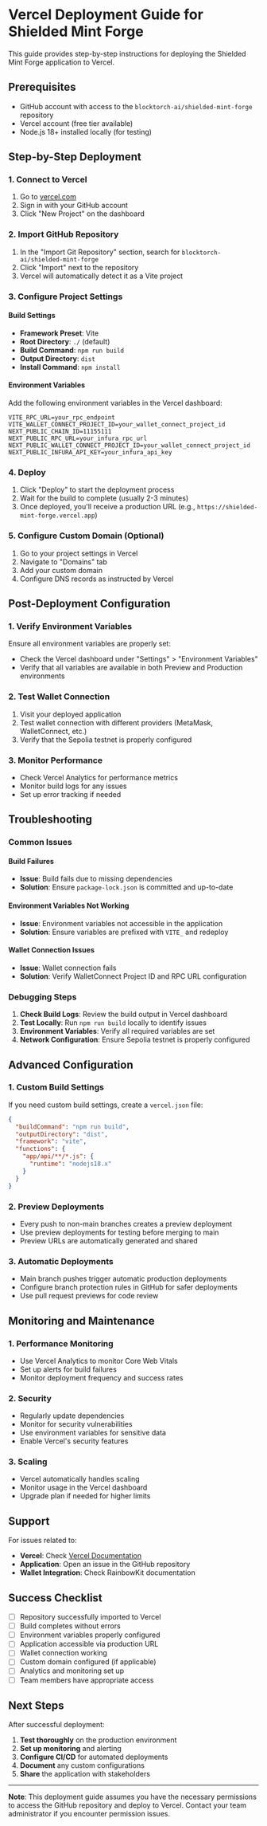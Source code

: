 # Vercel Deployment Guide for Shielded Mint Forge

This guide provides step-by-step instructions for deploying the Shielded Mint Forge application to Vercel.

## Prerequisites

- GitHub account with access to the `blocktorch-ai/shielded-mint-forge` repository
- Vercel account (free tier available)
- Node.js 18+ installed locally (for testing)

## Step-by-Step Deployment

### 1. Connect to Vercel

1. Go to [vercel.com](https://vercel.com)
2. Sign in with your GitHub account
3. Click "New Project" on the dashboard

### 2. Import GitHub Repository

1. In the "Import Git Repository" section, search for `blocktorch-ai/shielded-mint-forge`
2. Click "Import" next to the repository
3. Vercel will automatically detect it as a Vite project

### 3. Configure Project Settings

#### Build Settings
- **Framework Preset**: Vite
- **Root Directory**: `./` (default)
- **Build Command**: `npm run build`
- **Output Directory**: `dist`
- **Install Command**: `npm install`

#### Environment Variables
Add the following environment variables in the Vercel dashboard:

```
VITE_RPC_URL=your_rpc_endpoint
VITE_WALLET_CONNECT_PROJECT_ID=your_wallet_connect_project_id
NEXT_PUBLIC_CHAIN_ID=11155111
NEXT_PUBLIC_RPC_URL=your_infura_rpc_url
NEXT_PUBLIC_WALLET_CONNECT_PROJECT_ID=your_wallet_connect_project_id
NEXT_PUBLIC_INFURA_API_KEY=your_infura_api_key
```

### 4. Deploy

1. Click "Deploy" to start the deployment process
2. Wait for the build to complete (usually 2-3 minutes)
3. Once deployed, you'll receive a production URL (e.g., `https://shielded-mint-forge.vercel.app`)

### 5. Configure Custom Domain (Optional)

1. Go to your project settings in Vercel
2. Navigate to "Domains" tab
3. Add your custom domain
4. Configure DNS records as instructed by Vercel

## Post-Deployment Configuration

### 1. Verify Environment Variables

Ensure all environment variables are properly set:
- Check the Vercel dashboard under "Settings" > "Environment Variables"
- Verify that all variables are available in both Preview and Production environments

### 2. Test Wallet Connection

1. Visit your deployed application
2. Test wallet connection with different providers (MetaMask, WalletConnect, etc.)
3. Verify that the Sepolia testnet is properly configured

### 3. Monitor Performance

- Check Vercel Analytics for performance metrics
- Monitor build logs for any issues
- Set up error tracking if needed

## Troubleshooting

### Common Issues

#### Build Failures
- **Issue**: Build fails due to missing dependencies
- **Solution**: Ensure `package-lock.json` is committed and up-to-date

#### Environment Variables Not Working
- **Issue**: Environment variables not accessible in the application
- **Solution**: Ensure variables are prefixed with `VITE_` and redeploy

#### Wallet Connection Issues
- **Issue**: Wallet connection fails
- **Solution**: Verify WalletConnect Project ID and RPC URL configuration

### Debugging Steps

1. **Check Build Logs**: Review the build output in Vercel dashboard
2. **Test Locally**: Run `npm run build` locally to identify issues
3. **Environment Variables**: Verify all required variables are set
4. **Network Configuration**: Ensure Sepolia testnet is properly configured

## Advanced Configuration

### 1. Custom Build Settings

If you need custom build settings, create a `vercel.json` file:

```json
{
  "buildCommand": "npm run build",
  "outputDirectory": "dist",
  "framework": "vite",
  "functions": {
    "app/api/**/*.js": {
      "runtime": "nodejs18.x"
    }
  }
}
```

### 2. Preview Deployments

- Every push to non-main branches creates a preview deployment
- Use preview deployments for testing before merging to main
- Preview URLs are automatically generated and shared

### 3. Automatic Deployments

- Main branch pushes trigger automatic production deployments
- Configure branch protection rules in GitHub for safer deployments
- Use pull request previews for code review

## Monitoring and Maintenance

### 1. Performance Monitoring

- Use Vercel Analytics to monitor Core Web Vitals
- Set up alerts for build failures
- Monitor deployment frequency and success rates

### 2. Security

- Regularly update dependencies
- Monitor for security vulnerabilities
- Use environment variables for sensitive data
- Enable Vercel's security features

### 3. Scaling

- Vercel automatically handles scaling
- Monitor usage in the Vercel dashboard
- Upgrade plan if needed for higher limits

## Support

For issues related to:
- **Vercel**: Check [Vercel Documentation](https://vercel.com/docs)
- **Application**: Open an issue in the GitHub repository
- **Wallet Integration**: Check RainbowKit documentation

## Success Checklist

- [ ] Repository successfully imported to Vercel
- [ ] Build completes without errors
- [ ] Environment variables properly configured
- [ ] Application accessible via production URL
- [ ] Wallet connection working
- [ ] Custom domain configured (if applicable)
- [ ] Analytics and monitoring set up
- [ ] Team members have appropriate access

## Next Steps

After successful deployment:

1. **Test thoroughly** on the production environment
2. **Set up monitoring** and alerting
3. **Configure CI/CD** for automated deployments
4. **Document** any custom configurations
5. **Share** the application with stakeholders

---

**Note**: This deployment guide assumes you have the necessary permissions to access the GitHub repository and deploy to Vercel. Contact your team administrator if you encounter permission issues.
